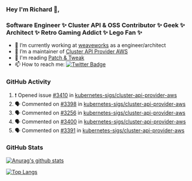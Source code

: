 ### Hey I'm Richard 👋, 

<h3 align="left">Software Engineer ✨ Cluster API & OSS Contributor ✨ Geek ✨ Architect ✨ Retro Gaming Addict ✨ Lego Fan ✨</h3>

- 🔭 I’m currently working at [weaveworks](https://github.com/weaveworks) as a engineer/architect
- 👯 I’m a maintainer of [Cluster API Provider AWS](https://github.com/kubernetes-sigs/cluster-api-provider-aws)
- 💬 I'm reading [Patch & Tweak](https://bjooks.com/products/patch-tweak-exploring-modular-synthesis)
- 📫 How to reach me: [![Twitter Badge](https://img.shields.io/badge/-@fruit_case-00acee?style=flat&logo=Twitter&logoColor=white)](https://twitter.com/intent/follow?screen_name=fruit_case "Follow on Twitter")

### GitHub Activity 

<!--START_SECTION:activity-->
1. ❗️ Opened issue [#3410](https://github.com/kubernetes-sigs/cluster-api-provider-aws/issues/3410) in [kubernetes-sigs/cluster-api-provider-aws](https://github.com/kubernetes-sigs/cluster-api-provider-aws)
2. 🗣 Commented on [#3398](https://github.com/kubernetes-sigs/cluster-api-provider-aws/issues/3398) in [kubernetes-sigs/cluster-api-provider-aws](https://github.com/kubernetes-sigs/cluster-api-provider-aws)
3. 🗣 Commented on [#3256](https://github.com/kubernetes-sigs/cluster-api-provider-aws/issues/3256) in [kubernetes-sigs/cluster-api-provider-aws](https://github.com/kubernetes-sigs/cluster-api-provider-aws)
4. 🗣 Commented on [#3400](https://github.com/kubernetes-sigs/cluster-api-provider-aws/issues/3400) in [kubernetes-sigs/cluster-api-provider-aws](https://github.com/kubernetes-sigs/cluster-api-provider-aws)
5. 🗣 Commented on [#3391](https://github.com/kubernetes-sigs/cluster-api-provider-aws/issues/3391) in [kubernetes-sigs/cluster-api-provider-aws](https://github.com/kubernetes-sigs/cluster-api-provider-aws)
<!--END_SECTION:activity-->

### GitHub Stats

[![Anurag's github stats](https://github-readme-stats.vercel.app/api?username=richardcase&count_private=true&show_icons=true)](https://github.com/anuraghazra/github-readme-stats)

[![Top Langs](https://github-readme-stats.vercel.app/api/top-langs/?username=richardcase&hide=html&layout=compact)](https://github.com/anuraghazra/github-readme-stats)

